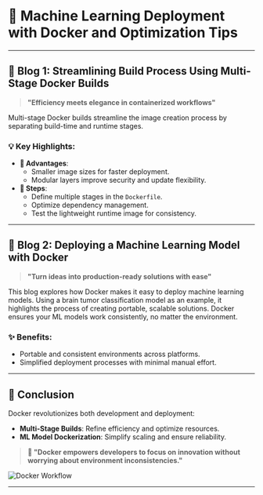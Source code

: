 # 🌟 **Machine Learning Deployment with Docker and Optimization Tips**  

---

## 🚀 Blog 1: **Streamlining Build Process Using Multi-Stage Docker Builds**  
> **"Efficiency meets elegance in containerized workflows"**  

Multi-stage Docker builds streamline the image creation process by separating build-time and runtime stages.  
### 💡 Key Highlights:  
- **🎯 Advantages**:  
  - Smaller image sizes for faster deployment.  
  - Modular layers improve security and update flexibility.  
- **🔧 Steps**:  
  - Define multiple stages in the `Dockerfile`.  
  - Optimize dependency management.  
  - Test the lightweight runtime image for consistency.  


---

## 🧠 Blog 2: **Deploying a Machine Learning Model with Docker**  
> **"Turn ideas into production-ready solutions with ease"**  

This blog explores how Docker makes it easy to deploy machine learning models. Using a brain tumor classification model as an example, it highlights the process of creating portable, scalable solutions. Docker ensures your ML models work consistently, no matter the environment.  

### ✨ Benefits:  
- Portable and consistent environments across platforms.  
- Simplified deployment processes with minimal manual effort.  


---

## 🌈 **Conclusion**  
Docker revolutionizes both development and deployment:  
- **Multi-Stage Builds**: Refine efficiency and optimize resources.  
- **ML Model Dockerization**: Simplify scaling and ensure reliability.  

> **🎉 "Docker empowers developers to focus on innovation without worrying about environment inconsistencies."**

![Docker Workflow](https://via.placeholder.com/600x300?text=Empower+Your+DevOps+with+Docker)  

---
